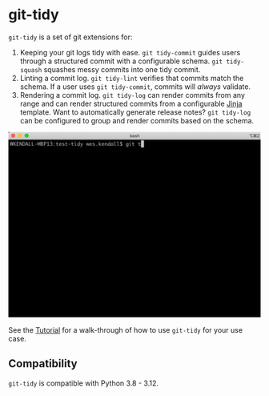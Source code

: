 # git-tidy

`git-tidy` is a set of git extensions for:

1. Keeping your git logs tidy with ease. `git tidy-commit` guides users through a structured commit with a configurable schema. `git tidy-squash` squashes messy commits into one tidy commit.
2. Linting a commit log. `git tidy-lint` verifies that commits match the schema. If a user uses `git tidy-commit`, commits will *always* validate.
3. Rendering a commit log. `git tidy-log` can render commits from any range and can render structured commits from a configurable [Jinja](https://jinja.palletsprojects.com/en/2.11.x/) template. Want to automatically generate release notes? `git tidy-log` can be configured to group and render commits based on the schema.

![Example](static/tidy-commit.gif)

See the [Tutorial](tutorial.md) for a walk-through of how to use `git-tidy` for your use case.

## Compatibility

`git-tidy` is compatible with Python 3.8 - 3.12.